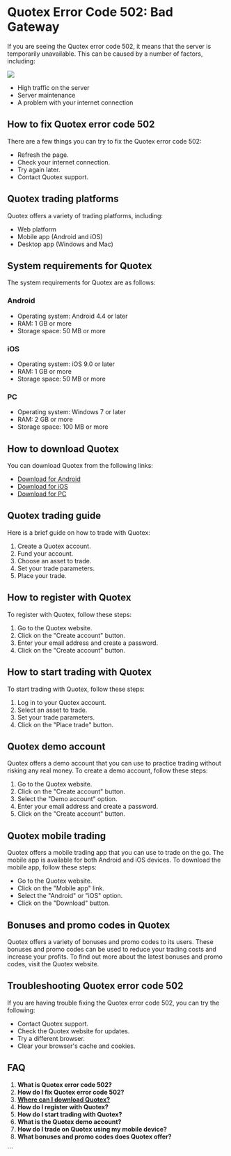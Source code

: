 # Quotex Error Code 502: Bad Gateway

If you are seeing the Quotex error code 502, it means that the server is
temporarily unavailable. This can be caused by a number of factors,
including:

[![](https://static.quotex.io/files/4_en/300_250.jpg)](https://traff.sbs/brokerqxlid)

-   High traffic on the server
-   Server maintenance
-   A problem with your internet connection

## How to fix Quotex error code 502

There are a few things you can try to fix the Quotex error code 502:

-   Refresh the page.
-   Check your internet connection.
-   Try again later.
-   Contact Quotex support.

## Quotex trading platforms

Quotex offers a variety of trading platforms, including:

-   Web platform
-   Mobile app (Android and iOS)
-   Desktop app (Windows and Mac)

## System requirements for Quotex

The system requirements for Quotex are as follows:

### Android

-   Operating system: Android 4.4 or later
-   RAM: 1 GB or more
-   Storage space: 50 MB or more

### iOS

-   Operating system: iOS 9.0 or later
-   RAM: 1 GB or more
-   Storage space: 50 MB or more

### PC

-   Operating system: Windows 7 or later
-   RAM: 2 GB or more
-   Storage space: 100 MB or more

## How to download Quotex

You can download Quotex from the following links:

-   [Download for Android](\%22https://traff.sbs/brokerqxlid\%22)
-   [Download for iOS](\%22https://traff.sbs/brokerqxlid\%22)
-   [Download for PC](\%22https://traff.sbs/brokerqxlid\%22)

## Quotex trading guide

Here is a brief guide on how to trade with Quotex:

1.  Create a Quotex account.
2.  Fund your account.
3.  Choose an asset to trade.
4.  Set your trade parameters.
5.  Place your trade.

## How to register with Quotex

To register with Quotex, follow these steps:

1.  Go to the Quotex website.
2.  Click on the "Create account" button.
3.  Enter your email address and create a password.
4.  Click on the "Create account" button.

## How to start trading with Quotex

To start trading with Quotex, follow these steps:

1.  Log in to your Quotex account.
2.  Select an asset to trade.
3.  Set your trade parameters.
4.  Click on the "Place trade" button.

## Quotex demo account

Quotex offers a demo account that you can use to practice trading
without risking any real money. To create a demo account, follow these
steps:

1.  Go to the Quotex website.
2.  Click on the "Create account" button.
3.  Select the "Demo account" option.
4.  Enter your email address and create a password.
5.  Click on the "Create account" button.

## Quotex mobile trading

Quotex offers a mobile trading app that you can use to trade on the go.
The mobile app is available for both Android and iOS devices. To
download the mobile app, follow these steps:

-   Go to the Quotex website.
-   Click on the "Mobile app" link.
-   Select the "Android" or "iOS" option.
-   Click on the "Download" button.

## Bonuses and promo codes in Quotex

Quotex offers a variety of bonuses and promo codes to its users. These
bonuses and promo codes can be used to reduce your trading costs and
increase your profits. To find out more about the latest bonuses and
promo codes, visit the Quotex website.

## Troubleshooting Quotex error code 502

If you are having trouble fixing the Quotex error code 502, you can try
the following:

-   Contact Quotex support.
-   Check the Quotex website for updates.
-   Try a different browser.
-   Clear your browser\'s cache and cookies.

## FAQ

1.  **What is Quotex error code 502?**
2.  **How do I fix Quotex error code 502?**
3.  [**Where can I download
    Quotex?**](\%22https://traff.sbs/brokerqxlid\%22)
4.  **How do I register with Quotex?**
5.  **How do I start trading with Quotex?**
6.  **What is the Quotex demo account?**
7.  **How do I trade on Quotex using my mobile device?**
8.  **What bonuses and promo codes does Quotex offer?**

\`\`\`

